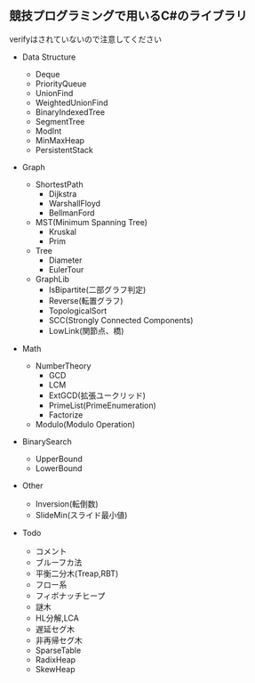 ## 競技プログラミングで用いるC#のライブラリ
verifyはされていないので注意してください
  
- Data Structure
  - Deque
  - PriorityQueue
  - UnionFind
  - WeightedUnionFind
  - BinaryIndexedTree
  - SegmentTree
  - ModInt
  - MinMaxHeap
  - PersistentStack
- Graph
  - ShortestPath
    - Dijkstra
    - WarshallFloyd
    - BellmanFord
  - MST(Minimum Spanning Tree)
    - Kruskal
    - Prim
  - Tree
    - Diameter
    - EulerTour
  - GraphLib
    - IsBipartite(二部グラフ判定)
    - Reverse(転置グラフ)
    - TopologicalSort
    - SCC(Strongly Connected Components)
    - LowLink(関節点、橋)
- Math
  - NumberTheory
    - GCD
    - LCM
    - ExtGCD(拡張ユークリッド)
    - PrimeList(PrimeEnumeration)
    - Factorize
  - Modulo(Modulo Operation)
- BinarySearch
  - UpperBound
  - LowerBound
- Other
  - Inversion(転倒数)
  - SlideMin(スライド最小値)
  
- Todo
  - コメント
  - ブルーフカ法
  - 平衡二分木(Treap,RBT)
  - フロー系
  - フィボナッチヒープ
  - 謎木
  - HL分解,LCA
  - 遅延セグ木
  - 非再帰セグ木
  - SparseTable
  - RadixHeap
  - SkewHeap
